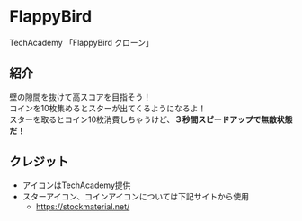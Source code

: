 # FlappyBird
TechAcademy 「FlappyBird クローン」

## 紹介
壁の隙間を抜けて高スコアを目指そう！<br>
コインを10枚集めるとスターが出てくるようになるよ！<br>
スターを取るとコイン10枚消費しちゃうけど、**３秒間スピードアップで無敵状態だ！**

## クレジット
- アイコンはTechAcademy提供
- スターアイコン、コインアイコンについては下記サイトから使用
   - https://stockmaterial.net/
